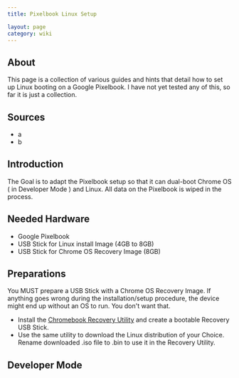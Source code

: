 ```yaml
---
title: Pixelbook Linux Setup

layout: page
category: wiki
---
```


## About
This page is a collection of various guides and hints that detail how to set up Linux booting on a Google Pixelbook.
I have not yet tested any of this, so far it is just a collection.

## Sources
- a
- b

## Introduction
The Goal is to adapt the Pixelbook setup so that it can dual-boot Chrome OS ( in Developer Mode ) and Linux.
All data on the Pixelbook is wiped in the process.

## Needed Hardware
- Google Pixelbook
- USB Stick for Linux install Image (4GB to 8GB)
- USB Stick for Chrome OS Recovery Image (8GB)

## Preparations
You MUST prepare a USB Stick with a Chrome OS Recovery Image. If anything goes wrong during the installation/setup procedure, the device might end up 
without an OS to run. You don't want that.

- Install the [Chromebook Recovery Utility](https://chrome.google.com/webstore/detail/chromebook-recovery-utili/pocpnlppkickgojjlmhdmidojbmbodfm)
and create a bootable Recovery USB Stick.
- Use the same utility to download the Linux distribution of your Choice. Rename downloaded .iso file to .bin to use it in the Recovery Utility.

## Developer Mode
